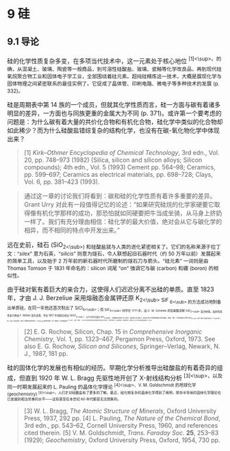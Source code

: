 # 9 硅
## 9.1 导论

硅的化学性质复杂多变，在多项当代技术中，这一元素处于核心地位 <sup>[1]<\sup>。的确，从混凝土、玻璃、陶瓷等一般商品，到可溶性硅酸盐、玻璃、瓷釉等化学改良品，再到现代硅氧烷聚合物工业和固体电子学工业，全部围绕着硅元素。超纯硅精炼这一技术，大概是展现化学与固体物理之间紧密联系的最佳实例了。它促成了晶体管、印刷电路、微电子等多种技术的发展 (p. 332)。

硅是周期表中第 14 族的一个成员，但就其化学性质而言，硅一方面与碳有着诸多明显的差异，一方面也与同族更重的金属大为不同 (p. 371)。或许第一个要考虑的问题是：为什么碳有着大量的共价化合物和有机化合物，硅化学中类似的化合物却如此稀少？而为什么硅酸盐错综复杂的结构化学，也没有在碳-氧化物化学中体现出来？

> [1] *Kirk–Othmer Encyclopedia of Chemical Technology*, 3rd edn., Vol. 20, pp. 748–973 (1982) (Silica, silicon and silicon alloys; Silicon compounds); 4th edn., Vol. 5 (1993) Cement pp. 564–98; Ceramics, pp. 599–697; Ceramics as electrical materials, pp. 698–728; Clays, Vol. 6, pp. 381–423 (1993).

> 通过这一章的讨论我们将看到：碳和硅的化学性质有着许多重要的差异。Grant Urry 对此有一段值得记忆的论述：“如果研究硅烷的化学家硬要它取得像有机化学那样的成功，那恐怕就如同硬要把牛当成坐骑，从马身上挤奶一样了。我们有充分理由相信：硅化学的最大价值，绝对会从它与碳化学的相异，而不相同的特点中开发出来。”

远在史前，硅石 (SiO<sub>2<\sub>) 和硅酸盐就与人类的进化紧密相关了。它们的名称来源于拉丁文：“*silex*” 意为石英，“*silicis*” 则意为燧石，令人联想起旧石器时代（约 50 万年以前）发展起来的简单工具，以及始于 2 万年前的新石器时代所磨制的燧石刀与箭头。“硅元素” 一词则是由 Thomas Tomson 于 1831 年命名的：silicon 词尾 “*on*” 强调它与碳 (carbon) 和硼 (boron) 的相似性。

由于硅对氧有着巨大的亲合力，这使得人们迟迟分离不出硅的单质。直至 1823 年，才由 J. J. Berzeliue 采用熔融态金属钾还原 K<sub>2<\sub> SiF <sub>6<\sub> 的方法成功地制备出单质硅。在同一年他还首次制出了 SiCl<sub>4<\sub>；而 SiF<sub>4<\sub> 则早在 1771 年，由 C. W. Scheele 用氢氟酸溶解 SiO<sub>2<\sub> 首次制得。硅的挥发性氢化物由 F. Wöhler 首先发现，早在 1857 年他就合成出 SiHCl<sub>3<\sub>，又于次年合成出 SiH<sub>4<\sub>。但直到本世纪 30 年代，硅烷化学才因 A. Stock 的工作而获得较大的进展。同样，第一个有机硅化合物 SiEt<sub>4<\sub> 早在 1863 年就已经由 C. Friedel 和 J. M. Crafts 合成出来，但也一直等到本世纪初 F. S. Kipping 所作的贡献，这一领域才广泛发展起来 <sup>[2]<\sup>。在那一时期，人们尚未注意到硅氧烷得天独厚的性质和其工业潜力，像聚硅氧烷、合成硅橡胶、树脂等材料，都是在近 50 年间迅速发展起来的 (p. 365)。

> [2] E. G. Rochow, Silicon, Chap. 15 in *Comprehensive Inorganic Chemistry*, Vol. 1, pp. 1323–467, Pergamon Press, Oxford, 1973. See also E. G. Rochow, *Silicon and Silicones*, Springer–Verlag, Newark, N. J., 1987, 181 pp. 

硅的固体化学的发展也有相似的经历。早期化学分析推导出硅酸盐的有着奇异的组成，但直到 1920 年 W. L. Bragg 先驱性地开创了 X-射线结构分析 <sup>[3]<\sup>，以及同一时期发展起来的 L. Pauling 的晶体化学理论 <sup>[4]<\sup>、V. M. Goldschmidt 的地球化学 (geochemistry) <sup>[5]<\sup>，人们才对硅酸盐有了更多的了解。最近，硅化物复杂的晶体化学得到了阐明，掺杂半导体的固体化学理论也已发展到相当完善的水平——这些甚至在本世纪 60 年代都是无法想象的。

> [3] W. L. Bragg, *The Atomic Structure of Minerals*, Oxford University Press, 1937, 292 pp.
> [4] L. Pauling, *The Nature of the Chemical Bond*, 3rd edn., pp. 543–62, Cornell University Press, 1960, and references cited therein. 
> [5] V. M. Goldschmidt, *Trans. Faraday Soc.* **25**, 253–83 (1929); *Geochemistry*, Oxford University Press, Oxford, 1954, 730 pp. 
